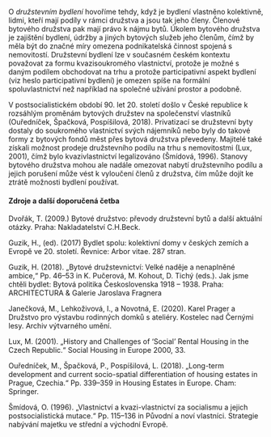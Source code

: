 O _družstevním bydlení_ hovoříme tehdy, když je bydlení vlastněno kolektivně, lidmi, kteří mají podíly v rámci družstva a jsou tak jeho členy. Členové bytového družstva pak mají právo k nájmu bytů. Úkolem bytového družstva je zajištění bydlení, údržby a jiných bytových služeb jeho členům, čímž by měla být do značné míry omezena podnikatelská činnost spojená s nemovitostí. Družstevní bydlení lze v současném českém kontextu považovat za formu kvazisoukromého vlastnictví, protože je možné s daným podílem obchodovat na trhu a protože participativní aspekt bydlení (viz heslo participativní bydlení) je omezen spíše na formální spoluvlastnictví než například na společné užívání prostor a podobně. 

V postsocialistickém období 90. let 20. století došlo v České republice k rozsáhlým proměnám bytových družstev na společenství vlastníků (Ouředníček, Špačková, Pospíšilová, 2018). Privatizací se družstevní byty dostaly do soukromého vlastnictví svých nájemníků nebo byly do takové formy z bytových fondů měst přes bytová družstva převedeny. Majitelé také získali možnost prodeje družstevního podílu na trhu s nemovitostmi (Lux, 2001), čímž bylo kvazivlastnictví legalizováno (Šmídová, 1996). Stanovy bytového družstva mohou ale nadále omezovat nabytí družstevního podílu a jejich porušení může vést k vyloučení členů z družstva, čím může dojít ke ztrátě možnosti bydlení používat. 

#### Zdroje a další doporučená četba

Dvořák, T. (2009.) Bytové družstvo: převody družstevní bytů a další aktuální otázky. Praha: Nakladatelství C.H.Beck.

Guzik, H., (ed). (2017) Bydlet spolu: kolektivní domy v českých zemích a Evropě ve 20. století. Řevnice: Arbor vitae. 287 stran. 

Guzik, H. (2018). „Bytové družstevnictví: Velké naděje a nenaplněné ambice,“ Pp. 46–53 in K. Pučerová, M. Kohout, D. Tichý (eds.). Jak jsme chtěli bydlet: Bytová politika Československa 1918 – 1938. Praha: ARCHITECTURA & Galerie Jaroslava Fragnera

Janečková, M., Lehkoživová, I., a Novotná, E. (2020). Karel Prager a Družstvo pro výstavbu rodinných domků s ateliéry. Kostelec nad Černými lesy. Archiv výtvarného umění. 

Lux, M. (2001). „History and Challenges of ‘Social’ Rental Housing in the Czech Republic.“ Social Housing in Europe 2000, 33.

Ouředníček, M., Špačková, P., Pospíšilová, L. (2018). „Long-term development and current socio-spatial differentiation of housing estates in Prague, Czechia.“ Pp. 339–359 in Housing Estates in Europe. Cham: Springer.

Šmídová, O. (1996). „Vlastnictví a kvazi-vlastnictví za socialismu a jejich postsocialistická mutace.“ Pp. 115–136 in Původní a noví vlastníci. Strategie nabývání majetku ve střední a východní Evropě.
